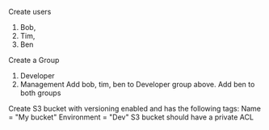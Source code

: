 Create users
1. Bob, 
2. Tim, 
3. Ben


Create a Group
1. Developer
2. Management
Add bob, tim, ben to Developer group above. 
Add ben to both groups

Create S3 bucket with versioning enabled and has the following tags:
  Name        = "My bucket"
    Environment = "Dev"
S3 bucket should have a private ACL
